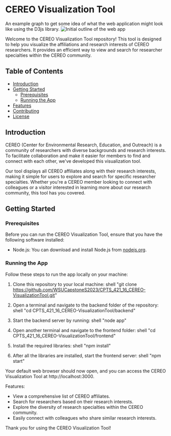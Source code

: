 # CEREO Visualization Tool

An example graph to get some idea of what the web application might look like using  the D3js library.
![Initial outline of the web app](https://github.com/WSUCapstoneS2023/CPTS_421_16_CEREO-VisualizationTool/blob/main/WebAppOutline-02-20.png)

Welcome to the CEREO Visualization Tool repository! This tool is designed to help you visualize the affiliations and research interests of CEREO researchers. It provides an efficient way to view and search for researcher specialties within the CEREO community.

## Table of Contents
- [Introduction](#introduction)
- [Getting Started](#getting-started)
  - [Prerequisites](#prerequisites)
  - [Running the App](#running-the-app)
- [Features](#features)
- [Contributing](#contributing)
- [License](#license)

## Introduction

CEREO (Center for Environmental Research, Education, and Outreach) is a community of researchers with diverse backgrounds and research interests. To facilitate collaboration and make it easier for members to find and connect with each other, we've developed this visualization tool.

Our tool displays all CEREO affiliates along with their research interests, making it simple for users to explore and search for specific researcher specialties. Whether you're a CEREO member looking to connect with colleagues or a visitor interested in learning more about our research community, this tool has you covered.

## Getting Started

### Prerequisites

Before you can run the CEREO Visualization Tool, ensure that you have the following software installed:

- Node.js: You can download and install Node.js from [nodejs.org](https://nodejs.org/).

### Running the App

Follow these steps to run the app locally on your machine:

1. Clone this repository to your local machine:
shell
"git clone https://github.com/WSUCapstoneS2023/CPTS_421_16_CEREO-VisualizationTool.git"


2. Open a terminal and navigate to the backend folder of the repository:
shell
"cd CPTS_421_16_CEREO-VisualizationTool/backend"

3. Start the backend server by running:
shell
"node app"

4. Open another terminal and navigate to the frontend folder:
shell
"cd CPTS_421_16_CEREO-VisualizationTool/frontend"

5. Install the required libraries:
shell
"npm install"

6. After all the libraries are installed, start the frontend server:
shell
"npm start"

Your default web browser should now open, and you can access the CEREO Visualization Tool at http://localhost:3000.

Features:
- View a comprehensive list of CEREO affiliates.
- Search for researchers based on their research interests.
- Explore the diversity of research specialties within the CEREO community.
- Easily connect with colleagues who share similar research interests.


Thank you for using the CEREO Visualization Tool! 
